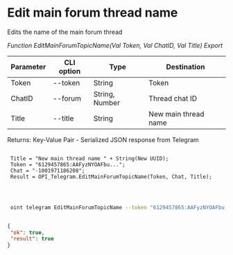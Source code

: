 ﻿---
sidebar_position: 9
---

# Edit main forum thread name
 Edits the name of the main forum thread


*Function EditMainForumTopicName(Val Token, Val ChatID, Val Title) Export*

 | Parameter | CLI option | Type | Destination |
 |-|-|-|-|
 | Token | --token | String | Token |
 | ChatID | --forum | String, Number | Thread chat ID |
 | Title | --title | String | New main thread name |

 
 Returns: Key-Value Pair - Serialized JSON response from Telegram

```bsl title="Code example"
	
 Title = "New main thread name " + String(New UUID);
 Token = "6129457865:AAFyzNYOAFbu...";
 Chat = "-1001971186208";
 Result = OPI_Telegram.EditMainForumTopicName(Token, Chat, Title);
 
	
```

```sh title="CLI command example"
 
 oint telegram EditMainForumTopicName --token "6129457865:AAFyzNYOAFbu..." --forum %forum% --title %title%


```


```json title="Result"

{
 "ok": true,
 "result": true
}

```
